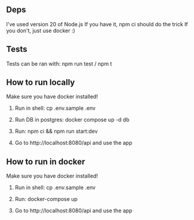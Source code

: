 ## Deps

I've used version 20 of Node.js
If you have it,
npm ci should do the trick
If you don't, just use docker :)

## Tests

Tests can be ran with: npm run test / npm t

## How to run locally

Make sure you have docker installed!

1. Run in shell:
   cp .env.sample .env

2. Run DB in postgres:
   docker compose up -d db

3. Run:
   npm ci && npm run start:dev

4. Go to http://localhost:8080/api and use the app

## How to run in docker

Make sure you have docker installed!

1. Run in shell:
   cp .env.sample .env

2. Run:
   docker-compose up

3. Go to http://localhost:8080/api and use the app
